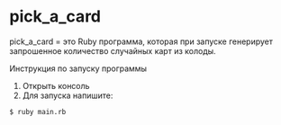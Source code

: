 # pick_a_card

pick_a_card = это Ruby программа, которая при запуске генерирует запрошенное количество случайных карт из колоды.

Инструкция по запуску программы
1. Открыть консоль
2. Для запуска напишите:

```sh
$ ruby main.rb
```
